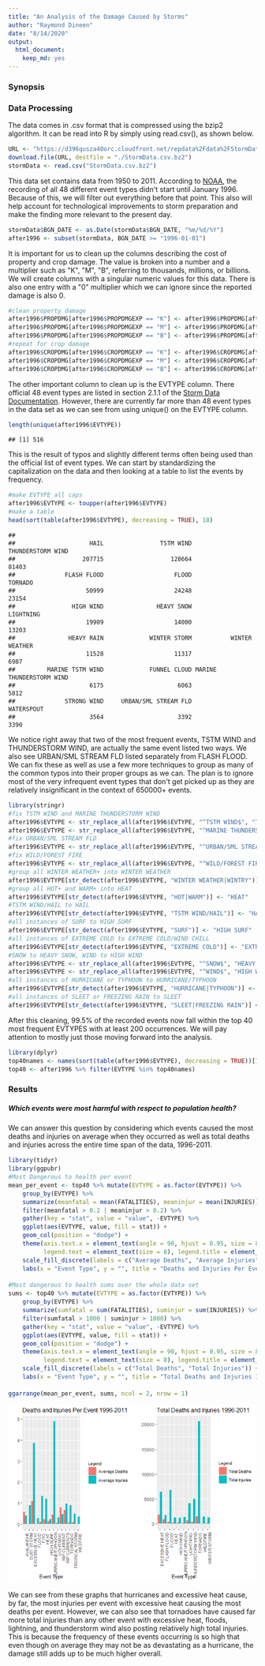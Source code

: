 ```yaml
---
title: "An Analysis of the Damage Caused by Storms"
author: "Raymond Dineen"
date: "8/14/2020"
output: 
  html_document: 
    keep_md: yes
---
```


### Synopsis

### Data Processing

The data comes in .csv format that is compressed using the bzip2 algorithm. It can
be read into R by simply using read.csv(), as shown below.


```r
URL <- "https://d396qusza40orc.cloudfront.net/repdata%2Fdata%2FStormData.csv.bz2"
download.file(URL, destfile = "./StormData.csv.bz2")
stormData <- read.csv("StormData.csv.bz2")
```

This data set contains data from 1950 to 2011. According to [NOAA](https://www.ncdc.noaa.gov/stormevents/details.jsp?type=eventtype),
the recording of all 48 different event types didn't start until January 1996. Because of this,
we will filter out everything before that point. This also will help account for
technological improvements to storm preparation and make the finding more relevant
to the present day.


```r
stormData$BGN_DATE <- as.Date(stormData$BGN_DATE, "%m/%d/%Y")
after1996 <- subset(stormData, BGN_DATE >= "1996-01-01")
```

It is important for us to clean up the columns describing the cost of property and crop damage.
The value is broken into a number and a multiplier such as "K", "M", "B", referring to
thousands, millions, or billions. We will create columns with a singular numeric values for this data.
There is also one entry with a "0" multiplier which we can ignore since the reported damage is also 0.


```r
#clean property damage
after1996$PROPDMG[after1996$PROPDMGEXP == "K"] <- after1996$PROPDMG[after1996$PROPDMGEXP == "K"]*10^3
after1996$PROPDMG[after1996$PROPDMGEXP == "M"] <- after1996$PROPDMG[after1996$PROPDMGEXP == "M"]*10^6
after1996$PROPDMG[after1996$PROPDMGEXP == "B"] <- after1996$PROPDMG[after1996$PROPDMGEXP == "B"]*10^9
#repeat for crop damage
after1996$CROPDMG[after1996$CROPDMGEXP == "K"] <- after1996$CROPDMG[after1996$CROPDMGEXP == "K"]*10^3
after1996$CROPDMG[after1996$CROPDMGEXP == "M"] <- after1996$CROPDMG[after1996$CROPDMGEXP == "M"]*10^6
after1996$CROPDMG[after1996$CROPDMGEXP == "B"] <- after1996$CROPDMG[after1996$CROPDMGEXP == "B"]*10^9
```

The other important column to clean up is the EVTYPE column. There official 48 event types are listed in section 2.1.1 of the
[Storm Data Documentation](https://d396qusza40orc.cloudfront.net/repdata%2Fpeer2_doc%2Fpd01016005curr.pdf). However, there are currently far more than 48 event types in the data set as we can see from using unique() on the EVTYPE column.


```r
length(unique(after1996$EVTYPE))
```

```
## [1] 516
```

This is the result of typos and slightly different terms often being used than the official list of event types. We can start by standardizing the capitalization on the data and then looking at a table to list the events by frequency.


```r
#make EVTYPE all caps
after1996$EVTYPE <- toupper(after1996$EVTYPE)
#make a table
head(sort(table(after1996$EVTYPE), decreasing = TRUE), 18)
```

```
## 
##                     HAIL                TSTM WIND        THUNDERSTORM WIND 
##                   207715                   128664                    81403 
##              FLASH FLOOD                    FLOOD                  TORNADO 
##                    50999                    24248                    23154 
##                HIGH WIND               HEAVY SNOW                LIGHTNING 
##                    19909                    14000                    13203 
##               HEAVY RAIN             WINTER STORM           WINTER WEATHER 
##                    11528                    11317                     6987 
##         MARINE TSTM WIND             FUNNEL CLOUD MARINE THUNDERSTORM WIND 
##                     6175                     6063                     5812 
##              STRONG WIND     URBAN/SML STREAM FLD               WATERSPOUT 
##                     3564                     3392                     3390
```

We notice right away that two of the most frequent events, TSTM WIND and THUNDERSTORM WIND, are actually the same event listed two
ways. We also see URBAN/SML STREAM FLD listed separately from FLASH FLOOD. We can fix these as well as use a few more techniques to
group as many of the common typos into their proper groups as we can. The plan is to ignore most of the very infrequent event types that don't get picked up as they are relatively insignificant in the context of 650000+ events.


```r
library(stringr)
#fix TSTM WIND and MARINE THUNDERSTORM WIND
after1996$EVTYPE <- str_replace_all(after1996$EVTYPE, "^TSTM WIND$", "THUNDERSTORM WIND")
after1996$EVTYPE <- str_replace_all(after1996$EVTYPE, "^MARINE THUNDERSTORM WIND$", "MARINE TSTM WIND")
#fix URBAN/SML STREAM FLD
after1996$EVTYPE <- str_replace_all(after1996$EVTYPE, "^URBAN/SML STREAM FLD$", "FLASH FLOOD")
#fix WILD/FOREST FIRE
after1996$EVTYPE <- str_replace_all(after1996$EVTYPE, "^WILD/FOREST FIRE$", "WILDFIRE")
#group all WINTER WEATHER+ into WINTER WEATHER
after1996$EVTYPE[str_detect(after1996$EVTYPE, "WINTER WEATHER|WINTRY")] <- "WINTER WEATHER"
#group all HOT+ and WARM+ into HEAT
after1996$EVTYPE[str_detect(after1996$EVTYPE, "HOT|WARM")] <- "HEAT"
#TSTM WIND/HAIL to HAIL
after1996$EVTYPE[str_detect(after1996$EVTYPE, "TSTM WIND/HAIL")] <- "HAIL"
#all instances of SURF to HIGH SURF
after1996$EVTYPE[str_detect(after1996$EVTYPE, "SURF")] <- "HIGH SURF"
#all instances of EXTREME COLD to EXTREME COLD/WIND CHILL
after1996$EVTYPE[str_detect(after1996$EVTYPE, "EXTREME COLD")] <- "EXTREME COLD/WIND CHILL"
#SNOW to HEAVY SNOW, WIND to HIGH WIND
after1996$EVTYPE <- str_replace_all(after1996$EVTYPE, "^SNOW$", "HEAVY SNOW")
after1996$EVTYPE <- str_replace_all(after1996$EVTYPE, "^WIND$", "HIGH WIND")
#all instances of HURRICANE or TYPHOON to HURRICANE/TYPHOON
after1996$EVTYPE[str_detect(after1996$EVTYPE, "HURRICANE|TYPHOON")] <- "HURRICANE/TYPHOON"
#all instances of SLEET or FREEZING RAIN to SLEET
after1996$EVTYPE[str_detect(after1996$EVTYPE, "SLEET|FREEZING RAIN")] <- "SLEET"
```

After this cleaning, 99.5% of the recorded events now fall within the top 40 most frequent EVTYPES with at least 200 occurrences. We will pay attention to mostly just those moving forward into the analysis.


```r
library(dplyr)
top40names <- names(sort(table(after1996$EVTYPE), decreasing = TRUE))[1:40]
top40 <- after1996 %>% filter(EVTYPE %in% top40names)
```

### Results

##### Which events were most harmful with respect to population health?

We can answer this question by considering which events caused the most deaths and injuries on average when they occurred as well as total deaths and injuries across the entire time span of the data, 1996-2011. 


```r
library(tidyr)
library(ggpubr)
#Most Dangerous to health per event
mean_per_event <- top40 %>% mutate(EVTYPE = as.factor(EVTYPE)) %>%
    group_by(EVTYPE) %>%
    summarize(meanfatal = mean(FATALITIES), meaninjur = mean(INJURIES)) %>%
    filter(meanfatal > 0.2 | meaninjur > 0.2) %>%
    gather(key = "stat", value = "value", -EVTYPE) %>%
    ggplot(aes(EVTYPE, value, fill = stat)) +
    geom_col(position = "dodge") +
    theme(axis.text.x = element_text(angle = 90, hjust = 0.95, size = 8),
          legend.text = element_text(size = 8), legend.title = element_text(size = 8), title = element_text(size = 10)) +
    scale_fill_discrete(labels = c("Average Deaths", "Average Injuries")) +
    labs(x = "Event Type", y = "", title = "Deaths and Injuries Per Event 1996-2011", fill = "Legend")

#Most dangerous to health sums over the whole data set
sums <- top40 %>% mutate(EVTYPE = as.factor(EVTYPE)) %>%
    group_by(EVTYPE) %>%
    summarize(sumfatal = sum(FATALITIES), suminjur = sum(INJURIES)) %>%
    filter(sumfatal > 1000 | suminjur > 1000) %>%
    gather(key = "stat", value = "value", -EVTYPE) %>%
    ggplot(aes(EVTYPE, value, fill = stat)) +
    geom_col(position = "dodge") +
    theme(axis.text.x = element_text(angle = 90, hjust = 0.95, size = 8),
          legend.text = element_text(size = 8), legend.title = element_text(size = 8), title = element_text(size = 10)) +
    scale_fill_discrete(labels = c("Total Deaths", "Total Injuries")) +
    labs(x = "Event Type", y = "", title = "Total Deaths and Injuries 1996-2011", fill = "Legend")

ggarrange(mean_per_event, sums, ncol = 2, nrow = 1)
```

![](Storm_Data_Analysis_files/figure-html/healthplot-1.png)<!-- -->

We can see from these graphs that hurricanes and excessive heat cause, by far, the most injuries per event with excessive heat causing the most deaths per event. However, we can also see that tornadoes have caused far more total injuries than any other event with excessive heat, floods, lightning, and thunderstorm wind also posting relatively high total injuries. This is because the frequency of these events occurring is so high that even though on average they may not be as devastating as a hurricane, the damage still adds up to be much higher overall.



